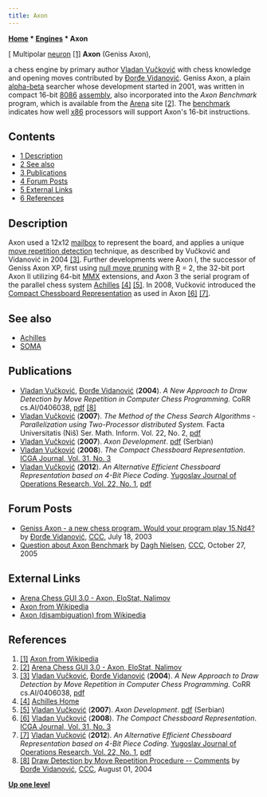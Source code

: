 ```yaml
---
title: Axon
---
```

**[Home](Home "Home") * [Engines](Engines "Engines") * Axon**

\[ Multipolar [neuron](https://en.wikipedia.org/wiki/Neuron) <a id="cite-note-1" href="#cite-ref-1">[1]</a>
**Axon** (Geniss Axon),

a chess engine by primary author [Vladan Vučković](Vladan_Vu%C4%8Dkovi%C4%87 "Vladan Vučković") with chess knowledge and opening moves contributed by [Đorđe Vidanović](%C4%90or%C4%91e_Vidanovi%C4%87 "Đorđe Vidanović"). Geniss Axon, a plain [alpha-beta](Alpha-Beta "Alpha-Beta") searcher whose development started in 2001, was written in compact 16-bit [8086](8086 "8086") [assembly](Assembly "Assembly"), also incorporated into the *Axon Benchmark* program, which is available from the [Arena](Arena "Arena") site <a id="cite-note-2" href="#cite-ref-2">[2]</a>. The [benchmark](https://en.wikipedia.org/wiki/Benchmarking) indicates how well [x86](X86 "X86") processors will support Axon's 16-bit instructions.

## Contents

- [1 Description](#description)
- [2 See also](#see-also)
- [3 Publications](#publications)
- [4 Forum Posts](#forum-posts)
- [5 External Links](#external-links)
- [6 References](#references)

## Description

Axon used a 12x12 [mailbox](Mailbox "Mailbox") to represent the board, and applies a unique [move repetition detection](Repetitions#RepetitionofMoves "Repetitions") technique, as described by Vučković and Vidanović in 2004 <a id="cite-note-3" href="#cite-ref-3">[3]</a>. Further developments were Axon I, the successor of Geniss Axon XP, first using [null move pruning](Null_Move_Pruning "Null Move Pruning") with [R](Depth_Reduction_R "Depth Reduction R") = 2, the 32-bit port Axon II utilizing 64-bit [MMX](MMX "MMX") extensions, and Axon 3 the serial program of the parallel chess system [Achilles](Achilles "Achilles") <a id="cite-note-4" href="#cite-ref-4">[4]</a> <a id="cite-note-5" href="#cite-ref-5">[5]</a>. In 2008, Vučković introduced the [Compact Chessboard Representation](Nibble#ArrayOfNibbles "Nibble") as used in Axon <a id="cite-note-6" href="#cite-ref-6">[6]</a> <a id="cite-note-7" href="#cite-ref-7">[7]</a>.

## See also

- [Achilles](Achilles "Achilles")
- [SOMA](SOMA "SOMA")

## Publications

- [Vladan Vučković](Vladan_Vu%C4%8Dkovi%C4%87 "Vladan Vučković"), [Đorđe Vidanović](%C4%90or%C4%91e_Vidanovi%C4%87 "Đorđe Vidanović") (**2004**). *A New Approach to Draw Detection by Move Repetition in Computer Chess Programming.* CoRR cs.AI/0406038, [pdf](http://arxiv.org/ftp/cs/papers/0406/0406038.pdf) <a id="cite-note-8" href="#cite-ref-8">[8]</a>
- [Vladan Vučković](Vladan_Vu%C4%8Dkovi%C4%87 "Vladan Vučković") (**2007**). *The Method of the Chess Search Algorithms - Parallelization using Two-Processor distributed System.* Facta Universitatis (Niš) Ser. Math. Inform. Vol. 22, No. 2, [pdf](http://facta.junis.ni.ac.rs/mai/mai222/f22-2-175-188.pdf)
- [Vladan Vučković](Vladan_Vu%C4%8Dkovi%C4%87 "Vladan Vučković") (**2007**). *Axon Development*. [pdf](http://chess.elfak.ni.ac.rs/axon.pdf) (Serbian)
- [Vladan Vučković](Vladan_Vu%C4%8Dkovi%C4%87 "Vladan Vučković") (**2008**). *The Compact Chessboard Representation*. [ICGA Journal, Vol. 31, No. 3](ICGA_Journal#31_3 "ICGA Journal")
- [Vladan Vučković](Vladan_Vu%C4%8Dkovi%C4%87 "Vladan Vučković") (**2012**). *An Alternative Efficient Chessboard Representation based on 4-Bit Piece Coding*. [Yugoslav Journal of Operations Research, Vol. 22, No. 1](http://www.doiserbia.nb.rs/issue.aspx?issueid=1761), [pdf](http://www.doiserbia.nb.rs/img/doi/0354-0243/2012/0354-02431200011V.pdf)

## Forum Posts

- [Geniss Axon - a new chess program. Would your program play 15.Nd4?](https://www.stmintz.com/ccc/index.php?id=307016) by [Đorđe Vidanović](%C4%90or%C4%91e_Vidanovi%C4%87 "Đorđe Vidanović"), [CCC](CCC "CCC"), July 18, 2003
- [Question about Axon Benchmark](https://www.stmintz.com/ccc/index.php?id=458033) by [Dagh Nielsen](index.php?title=Dagh_Nielsen&action=edit&redlink=1 "Dagh Nielsen (page does not exist)"), [CCC](CCC "CCC"), October 27, 2005

## External Links

- [Arena Chess GUI 3.0 - Axon, EloStat, Nalimov](http://www.playwitharena.com/?User_Files%2C_Engines:Axon%2C_EloStat%2C_Nalimov)
- [Axon from Wikipedia](https://en.wikipedia.org/wiki/Axon)
- [Axon (disambiguation) from Wikipedia](https://en.wikipedia.org/wiki/Axon_%28disambiguation%29)

## References

1. <a id="cite-ref-1" href="#cite-note-1">[1]</a> [Axon from Wikipedia](https://en.wikipedia.org/wiki/Axon)
1. <a id="cite-ref-2" href="#cite-note-2">[2]</a> [Arena Chess GUI 3.0 - Axon, EloStat, Nalimov](http://www.playwitharena.com/?User_Files%2C_Engines:Axon%2C_EloStat%2C_Nalimov)
1. <a id="cite-ref-3" href="#cite-note-3">[3]</a> [Vladan Vučković](Vladan_Vu%C4%8Dkovi%C4%87 "Vladan Vučković"), [Đorđe Vidanović](%C4%90or%C4%91e_Vidanovi%C4%87 "Đorđe Vidanović") (**2004**). *A New Approach to Draw Detection by Move Repetition in Computer Chess Programming.* CoRR cs.AI/0406038, [pdf](http://arxiv.org/ftp/cs/papers/0406/0406038.pdf)
1. <a id="cite-ref-4" href="#cite-note-4">[4]</a> [Achilles Home](http://chess.elfak.ni.ac.rs/)
1. <a id="cite-ref-5" href="#cite-note-5">[5]</a> [Vladan Vučković](Vladan_Vu%C4%8Dkovi%C4%87 "Vladan Vučković") (**2007**). *Axon Development*. [pdf](http://chess.elfak.ni.ac.rs/axon.pdf) (Serbian)
1. <a id="cite-ref-6" href="#cite-note-6">[6]</a> [Vladan Vučković](Vladan_Vu%C4%8Dkovi%C4%87 "Vladan Vučković") (**2008**). *The Compact Chessboard Representation*. [ICGA Journal, Vol. 31, No. 3](ICGA_Journal#31_3 "ICGA Journal")
1. <a id="cite-ref-7" href="#cite-note-7">[7]</a> [Vladan Vučković](Vladan_Vu%C4%8Dkovi%C4%87 "Vladan Vučković") (**2012**). *An Alternative Efficient Chessboard Representation based on 4-Bit Piece Coding*. [Yugoslav Journal of Operations Research, Vol. 22, No. 1](http://www.doiserbia.nb.rs/issue.aspx?issueid=1761), [pdf](http://www.doiserbia.nb.rs/img/doi/0354-0243/2012/0354-02431200011V.pdf)
1. <a id="cite-ref-8" href="#cite-note-8">[8]</a> [Draw Detection by Move Repetition Procedure -- Comments](https://www.stmintz.com/ccc/index.php?id=380201) by [Đorđe Vidanović](%C4%90or%C4%91e_Vidanovi%C4%87 "Đorđe Vidanović"), [CCC](CCC "CCC"), August 01, 2004

**[Up one level](Engines "Engines")**

